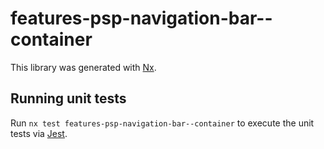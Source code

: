 # features-psp-navigation-bar--container

This library was generated with [Nx](https://nx.dev).

## Running unit tests

Run `nx test features-psp-navigation-bar--container` to execute the unit tests via [Jest](https://jestjs.io).
